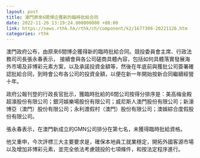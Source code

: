 ```yaml
---
layout: post
title: 澳門原來6間博企獲新的臨時批給合同
date: 2022-11-26 13:19:24.000000000 +08:00
link: https://news.rthk.hk/rthk/ch/component/k2/1677309-20221126.htm
categories: rthk
---
```


澳門政府公布，由原來6間博企獲得新的臨時批給合同。競投委員會主席、行政法務司司長張永春表示， 接續會與各公司磋商具體內容，包括如何具體落實發展海外市場及非博彩元素方案，以及承諾投資金額等，然後在年底前與獲批公司簽署確認批給合同，到時會公布各公司的投資金額，以便在新一年開始按新合同繼續經營十年。

政府公報刊登的行政長官批示，獲臨時批給的6間公司按得分排序是：美高梅金殿超濠股份有限公司；銀河娛樂場股份有限公司；威尼斯人澳門股份有限公司；新濠博亞（澳門）股份有限公司；永利渡假村（澳門）股份有限公司；澳娛綜合度假股份有限公司。

張永春表示，在澳門新成立的GMN公司排分在第七名，未獲得臨時批給資格。

他又重申，今次評標三大主要要求是，確保本地員工就業穩定，開拓外國客源市場以及增加非博彩元素，並完全依法考慮競投的七項條件，和按法定程序進行。
